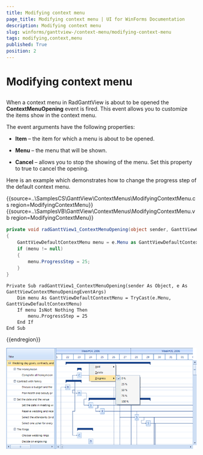 ```yaml
---
title: Modifying context menu
page_title: Modifying context menu | UI for WinForms Documentation
description: Modifying context menu
slug: winforms/ganttview-/context-menu/modifying-context-menu
tags: modifying,context,menu
published: True
position: 2
---
```


# Modifying context menu

 
## 

When a context menu in RadGanttView is about to be opened the __ContextMenuOpening__ event is fired. This event allows you to customize the items show in the context menu.
        

The event arguments have the following properties:

* __Item__ – the item for which a menu is about to be opened.
            

* __Menu__ – the menu that will be shown.
            

* __Cancel__ – allows you to stop the showing of the menu. Set this property to true to cancel the opening.
            

Here is an example which demonstrates how to change the progress step of the default context menu.
         
{{source=..\SamplesCS\GanttView\ContextMenus\ModifyingContextMenu.cs region=ModifyingContextMenu}} 
{{source=..\SamplesVB\GanttView\ContextMenus\ModifyingContextMenu.vb region=ModifyingContextMenu}} 

````C#
private void radGanttView1_ContextMenuOpening(object sender, GanttViewContextMenuOpeningEventArgs e)
{
    GanttViewDefaultContextMenu menu = e.Menu as GanttViewDefaultContextMenu;
    if (menu != null)
    {
        menu.ProgressStep = 25;
    }
}

````
````VB.NET
Private Sub radGanttView1_ContextMenuOpening(sender As Object, e As GanttViewContextMenuOpeningEventArgs)
    Dim menu As GanttViewDefaultContextMenu = TryCast(e.Menu, GanttViewDefaultContextMenu)
    If menu IsNot Nothing Then
        menu.ProgressStep = 25
    End If
End Sub

````

{{endregion}} 


![ganttview-context-menu-modifying-context-menu 001](images/ganttview-context-menu-modifying-context-menu001.png)
